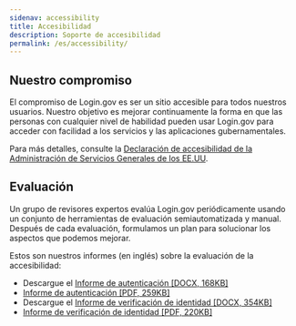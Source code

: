 ```yaml
---
sidenav: accessibility
title: Accesibilidad
description: Soporte de accesibilidad
permalink: /es/accessibility/
---
```


## Nuestro compromiso
El compromiso de Login.gov es ser un sitio accesible para todos nuestros usuarios. Nuestro objetivo es mejorar continuamente la forma en que las personas con cualquier nivel de habilidad pueden usar Login.gov para acceder con facilidad a los servicios y las aplicaciones gubernamentales.

Para más detalles, consulte la [Declaración de accesibilidad de la Administración de Servicios Generales de los EE.UU](https://www.gsa.gov/website-information/accessibility-statement).

## Evaluación
Un grupo de revisores expertos evalúa Login.gov periódicamente usando un conjunto de herramientas de evaluación semiautomatizada y manual. Después de cada evaluación, formulamos un plan para solucionar los aspectos que podemos mejorar.

Estos son nuestros informes (en inglés) sobre la evaluación de la accesibilidad:

* Descargue el [Informe de autenticación [DOCX, 168KB]](/docs/2025-02-26_VPAT2.5Rev508-Identity-Authentication.docx)
* [Informe de autenticación [PDF, 259KB]](/docs/2025-02-26_VPAT2.5Rev508-Identity-Authentication.pdf)
* Descargue el [Informe de verificación de identidad \[DOCX, 354KB\]](/docs/2025-02-26_VPAT2.4Rev508-Identity-Verification-IdV.docx)
* [Informe de verificación de identidad \[PDF, 220KB\]](/docs/2025-02-26_VPAT2.4Rev508-Identity-Verification-IdV.pdf)
